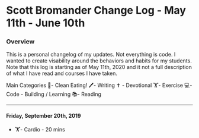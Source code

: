# Scott Bromander Change Log - May 11th - June 10th

### Overview
This is a personal changelog of my updates. Not everything is code. I wanted to create visability around the behaviors and habits for my students. Note that this log is starting as of May 11th, 2020 and it not a full description of what I have read and courses I have taken.

Main Categories
🍎- Clean Eating!
🖊- Writing
✝️ - Devotional
🏋️‍- Exercise
💻- Code - Building / Learning
📚- Reading

---
#### Friday, September 20th, 2019
- 🏋️‍- Cardio - 20 mins
